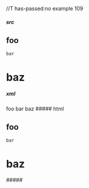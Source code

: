 //T has-passed:no
example 109
##### src
foo
---
~~~
bar
~~~
# baz
##### xml
<?xml version="1.0" encoding="UTF-8"?>
<!DOCTYPE document SYSTEM "CommonMark.dtd">
<document xmlns="http://commonmark.org/xml/1.0">
  <heading level="2">
    <text>foo</text>
  </heading>
  <code_block>bar
</code_block>
  <heading level="1">
    <text>baz</text>
  </heading>
</document>
##### html
<h2>foo</h2>
<pre><code>bar
</code></pre>
<h1>baz</h1>
#####
